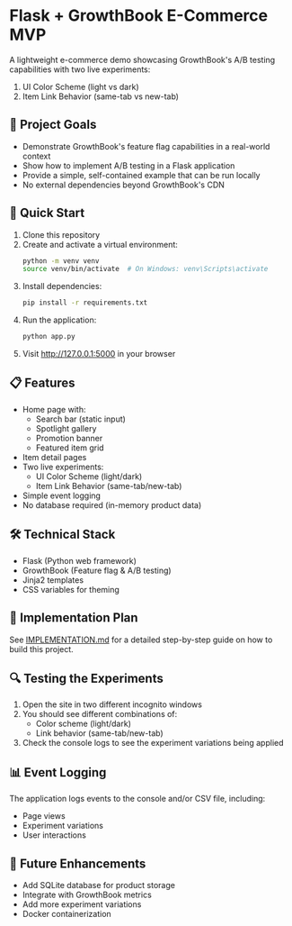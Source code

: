 # Flask + GrowthBook E-Commerce MVP

A lightweight e-commerce demo showcasing GrowthBook's A/B testing capabilities with two live experiments:
1. UI Color Scheme (light vs dark)
2. Item Link Behavior (same-tab vs new-tab)

## 🎯 Project Goals

- Demonstrate GrowthBook's feature flag capabilities in a real-world context
- Show how to implement A/B testing in a Flask application
- Provide a simple, self-contained example that can be run locally
- No external dependencies beyond GrowthBook's CDN

## 🚀 Quick Start

1. Clone this repository
2. Create and activate a virtual environment:
   ```bash
   python -m venv venv
   source venv/bin/activate  # On Windows: venv\Scripts\activate
   ```
3. Install dependencies:
   ```bash
   pip install -r requirements.txt
   ```
4. Run the application:
   ```bash
   python app.py
   ```
5. Visit http://127.0.0.1:5000 in your browser

## 📋 Features

- Home page with:
  - Search bar (static input)
  - Spotlight gallery
  - Promotion banner
  - Featured item grid
- Item detail pages
- Two live experiments:
  - UI Color Scheme (light/dark)
  - Item Link Behavior (same-tab/new-tab)
- Simple event logging
- No database required (in-memory product data)

## 🛠️ Technical Stack

- Flask (Python web framework)
- GrowthBook (Feature flag & A/B testing)
- Jinja2 templates
- CSS variables for theming

## 📝 Implementation Plan

See [IMPLEMENTATION.md](IMPLEMENTATION.md) for a detailed step-by-step guide on how to build this project.

## 🔍 Testing the Experiments

1. Open the site in two different incognito windows
2. You should see different combinations of:
   - Color scheme (light/dark)
   - Link behavior (same-tab/new-tab)
3. Check the console logs to see the experiment variations being applied

## 📊 Event Logging

The application logs events to the console and/or CSV file, including:
- Page views
- Experiment variations
- User interactions

## 🔮 Future Enhancements

- Add SQLite database for product storage
- Integrate with GrowthBook metrics
- Add more experiment variations
- Docker containerization 